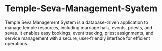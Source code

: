 # Temple-Seva-Management-Syatem
Temple Seva Management System is a database-driven application to manage temple resources, including marriage halls, events, priests, and sevas. It enables easy bookings, event tracking, priest assignments, and service management with a secure, user-friendly interface for efficient operations.
